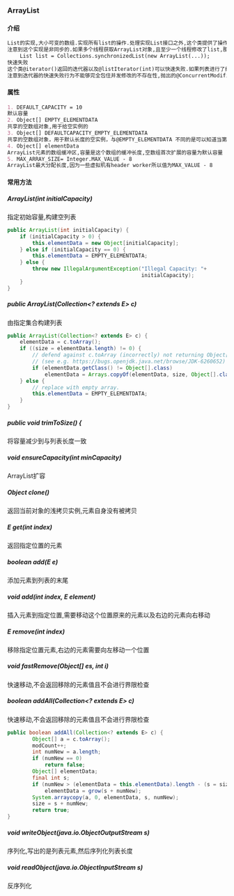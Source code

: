 ### ArrayList

#### 介绍

```markdown
List的实现,大小可变的数组.实现所有list的操作.处理实现List接口之外,这个类提供了操作数组大小的功能.其中@size @isEmpth @get @set @iterator和@listIterator运行时间为常数等级,添加操作也是常数的时间复杂度.其他操作都是线性时间复杂度.相比较LinkedList来说具有较低的常数因子.每个@ArrayList对象都有一个@capacity设置,这个是用于存储list元素的数组大小,至少要比实际数组大.当元素插入到ArrayLost的时候,会自动进行扩容.一个应用在插入大量元素的时候,需要使用@ensureCapacity检查是否具有足够的容量.会降低重分配的数量.
注意到这个实现是非同步的.如果多个线程获取ArrayList对象,且至少一个线程修改了list,那么必须要使用外部同步措施.典型的实现是在一些对象上使用同步措施,这样可以将元素有序压入列表中.如果不存在这样的对象,可以使用这个列表的保证类@synchronizedList,按照如下方法定义
	List list = Collections.synchronizedList(new ArrayList(...));
快速失败
这个类@iterator()返回的迭代器以及@listIterator(int)可以快速失败.如果列表进行了结构化的修改,迭代器会抛出一个@ConcurrentModificationException异常,在并发修改的情况下,迭代器会快速失败,而非是冒险执行.
注意到迭代器的快速失败行为不能够完全包住并发修改的不存在性,抛出的@ConcurrentModificationException是尽最大努力做到的.因此,快速失败的行为仅仅用于发现bug
```

#### 属性

```markdown
1. DEFAULT_CAPACITY = 10
默认容量
2. Object[] EMPTY_ELEMENTDATA
共享的空数组对象,用于给空实例的
3. Object[] DEFAULTCAPACITY_EMPTY_ELEMENTDATA
共享的空数组对象，用于默认长度的空实例，与@EMPTY_ELEMENTDATA 不同的是可以知道当第一个元素添加的时候需要扩展多少
4. Object[] elementData
ArrayList元素的数组缓冲区,容量是这个数组的缓冲长度,空数组首次扩展的容量为默认容量
5. MAX_ARRAY_SIZE= Integer.MAX_VALUE - 8
ArrayList最大分配长度,因为一些虚拟机有header worker所以值为MAX_VALUE - 8
```

#### 常用方法

##### ArrayList(int initialCapacity)

指定初始容量,构建空列表

```java
public ArrayList(int initialCapacity) {
    if (initialCapacity > 0) {
        this.elementData = new Object[initialCapacity];
    } else if (initialCapacity == 0) {
        this.elementData = EMPTY_ELEMENTDATA;
    } else {
        throw new IllegalArgumentException("Illegal Capacity: "+
                                           initialCapacity);
    }
}
```

##### public ArrayList(Collection<? extends E> c)

由指定集合构建列表

```java
public ArrayList(Collection<? extends E> c) {
    elementData = c.toArray();
    if ((size = elementData.length) != 0) {
        // defend against c.toArray (incorrectly) not returning Object[]
        // (see e.g. https://bugs.openjdk.java.net/browse/JDK-6260652)
        if (elementData.getClass() != Object[].class)
            elementData = Arrays.copyOf(elementData, size, Object[].class);
    } else {
        // replace with empty array.
        this.elementData = EMPTY_ELEMENTDATA;
    }
}
```

##### public void trimToSize() {

将容量减少到与列表长度一致

##### void ensureCapacity(int minCapacity)

ArrayList扩容

##### Object clone()

返回当前对象的浅拷贝实例,元素自身没有被拷贝

##### E get(int index)

返回指定位置的元素

##### boolean add(E e)

添加元素到列表的末尾
##### void add(int index, E element)
插入元素到指定位置,需要移动这个位置原来的元素以及右边的元素向右移动
##### E remove(int index)
移除指定位置元素,右边的元素需要向左移动一个位置
##### void fastRemove(Object[] es, int i) 
快速移动,不会返回移除的元素值且不会进行界限检查
##### boolean addAll(Collection<? extends E> c)
快速移动,不会返回移除的元素值且不会进行界限检查
```java
public boolean addAll(Collection<? extends E> c) {
        Object[] a = c.toArray();
        modCount++;
        int numNew = a.length;
        if (numNew == 0)
            return false;
        Object[] elementData;
        final int s;
        if (numNew > (elementData = this.elementData).length - (s = size))
            elementData = grow(s + numNew);
        System.arraycopy(a, 0, elementData, s, numNew);
        size = s + numNew;
        return true;
}
```
##### void writeObject(java.io.ObjectOutputStream s)
序列化,写出的是列表元素,然后序列化列表长度
##### void readObject(java.io.ObjectInputStream s)
反序列化

